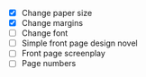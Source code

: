 - [x] Change paper size
- [x] Change margins
- [ ] Change font
- [ ] Simple front page design novel
- [ ] Front page screenplay
- [ ] Page numbers
